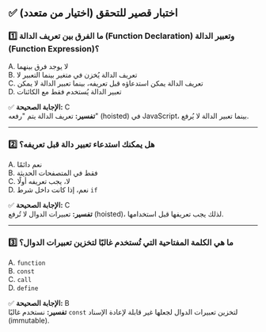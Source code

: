 ## ✅ اختبار قصير للتحقق (اختيار من متعدد)

### 1️⃣ ما الفرق بين تعريف الدالة (Function Declaration) وتعبير الدالة (Function Expression)؟

A. لا يوجد فرق بينهما  
B. تعريف الدالة يُخزن في متغير بينما التعبير لا  
C. تعريف الدالة يمكن استدعاؤه قبل تعريفه، بينما تعبير الدالة لا يمكن  
D. تعبير الدالة يُستخدم فقط مع الكائنات  

✅ **الإجابة الصحيحة:** C  
**تفسير:** تعريف الدالة يتم "رفعه" (hoisted) في JavaScript، بينما تعبير الدالة لا يُرفع.

---

### 2️⃣ هل يمكنك استدعاء تعبير دالة قبل تعريفه؟

A. نعم دائمًا  
B. فقط في المتصفحات الحديثة  
C. لا، يجب تعريفه أولًا  
D. نعم، إذا كانت داخل شرط `if`  

✅ **الإجابة الصحيحة:** C  
**تفسير:** تعبيرات الدوال لا تُرفع (hoisted)، لذلك يجب تعريفها قبل استخدامها.

---

### 3️⃣ ما هي الكلمة المفتاحية التي تُستخدم غالبًا لتخزين تعبيرات الدوال؟

A. `function`  
B. `const`  
C. `call`  
D. `define`  

✅ **الإجابة الصحيحة:** B  
**تفسير:** نستخدم غالبًا `const` لتخزين تعبيرات الدوال لجعلها غير قابلة لإعادة الإسناد (immutable).